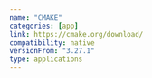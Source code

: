 ```yaml
---
name: "CMAKE"
categories: [app]
link: https://cmake.org/download/
compatibility: native
versionFrom: "3.27.1"
type: applications
---
```



